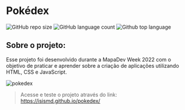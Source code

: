 # Pokédex
![GitHub repo size](https://img.shields.io/github/repo-size/isismd/pokedex)
![GitHub language count](https://img.shields.io/github/languages/count/isismd/pokedex)
![Github top language](https://img.shields.io/github/languages/top/isismd/pokedex?color=orange)

## Sobre o projeto:
Esse projeto foi desenvolvido durante a MapaDev Week 2022 com o objetivo de praticar e aprender sobre a criação de aplicações utilizando HTML, CSS e JavaScript.

![pokedex](https://user-images.githubusercontent.com/97123796/158876979-63d9e726-da04-40e3-81dd-00f6599ede14.gif)
> Acesse e teste o projeto através do link: https://isismd.github.io/pokedex/
